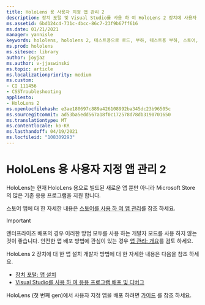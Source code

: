 ```yaml
---
title: HoloLens 용 사용자 지정 앱 관리 2
description: 장치 포털 및 Visual Studio를 사용 하 여 HoloLens 2 장치에 사용자 지정 holographic apps를 설치, 제거 및 함께 로드 하는 방법을 알아봅니다.
ms.assetid: 6bd124c4-731c-4bcc-86c7-23f9b67ff616
ms.date: 01/21/2021
manager: yannisle
keywords: hololens, hololens 2, 테스트용으로 로드, 부하, 테스트용 부하, 스토어, uwp, 앱, 설치
ms.prod: hololens
ms.sitesec: library
author: joyjaz
ms.author: v-jjaswinski
ms.topic: article
ms.localizationpriority: medium
ms.custom:
- CI 111456
- CSSTroubleshooting
appliesto:
- HoloLens 2
ms.openlocfilehash: e3ae180697c889a426108992ba345dc23b96505c
ms.sourcegitcommit: ad53ba5edd567a18f0c172578d78db3190701650
ms.translationtype: MT
ms.contentlocale: ko-KR
ms.lasthandoff: 04/19/2021
ms.locfileid: "108309293"
---
```

# <a name="manage-custom-apps-for-hololens-2"></a>HoloLens 용 사용자 지정 앱 관리 2

HoloLens는 현재 HoloLens 용으로 빌드된 새로운 앱 뿐만 아니라 Microsoft Store의 많은 기존 응용 프로그램을 지원 합니다. 

스토어 앱에 대 한 자세한 내용은 [스토어를 사용 하 여 앱 관리](holographic-store-apps.md)를 참조 하세요.

> [!IMPORTANT]
> 엔터프라이즈 배포의 경우 이러한 방법 모두를 사용 하는 개발자 모드를 사용 하지 않는 것이 좋습니다. 안전한 앱 배포 방법에 관심이 있는 경우 [앱 관리: 개요](app-deploy-overview.md)를 검토 하세요.

HoloLens 2 장치에 대 한 앱 설치 개발자 방법에 대 한 자세한 내용은 다음을 참조 하세요.
- [장치 포털: 앱 설치](https://docs.microsoft.com/windows/mixed-reality/develop/platform-capabilities-and-apis/using-the-windows-device-portal#installing-an-app)
- [Visual Studio를 사용 하 여 응용 프로그램 배포 및 디버그](https://docs.microsoft.com/windows/mixed-reality/develop/platform-capabilities-and-apis/using-visual-studio)

HoloLens (첫 번째 gen)에서 사용자 지정 앱을 배포 하려면 [가이드](holographic-custom-apps.md) 를 참조 하세요.